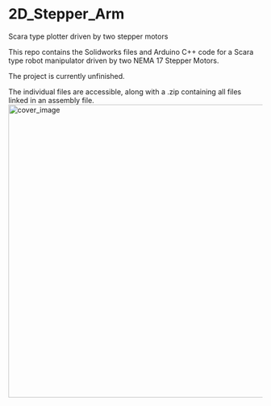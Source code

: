 # 2D_Stepper_Arm
Scara type plotter driven by two stepper motors

This repo contains the Solidworks files and Arduino C++ code for a Scara type robot manipulator driven by two NEMA 17 Stepper Motors. 

The project is currently unfinished.

The individual files are accessible, along with a .zip containing all files linked in an assembly file.
<img width="582" alt="cover_image" src="https://user-images.githubusercontent.com/93012410/226076737-db60de9a-251c-4612-b9ca-5832d450d583.PNG">
